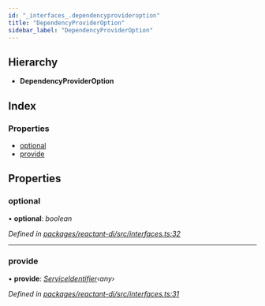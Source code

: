 ```yaml
---
id: "_interfaces_.dependencyprovideroption"
title: "DependencyProviderOption"
sidebar_label: "DependencyProviderOption"
---
```


## Hierarchy

* **DependencyProviderOption**

## Index

### Properties

* [optional](_interfaces_.dependencyprovideroption.md#optional)
* [provide](_interfaces_.dependencyprovideroption.md#provide)

## Properties

###  optional

• **optional**: *boolean*

*Defined in [packages/reactant-di/src/interfaces.ts:32](https://github.com/unadlib/reactant/blob/eb2792e/packages/reactant-di/src/interfaces.ts#L32)*

___

###  provide

• **provide**: *[ServiceIdentifier](../modules/_interfaces_.md#serviceidentifier)‹any›*

*Defined in [packages/reactant-di/src/interfaces.ts:31](https://github.com/unadlib/reactant/blob/eb2792e/packages/reactant-di/src/interfaces.ts#L31)*
